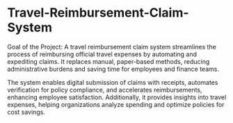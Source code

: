 # Travel-Reimbursement-Claim-System

Goal of the Project: A travel reimbursement claim system streamlines the process of reimbursing official travel expenses by automating and expediting claims. It replaces manual, paper-based methods, reducing administrative burdens and saving time for employees and finance teams.  

The system enables digital submission of claims with receipts, automates verification for policy compliance, and accelerates reimbursements, enhancing employee satisfaction. Additionally, it provides insights into travel expenses, helping organizations analyze spending and optimize policies for cost savings.
